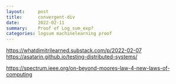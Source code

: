 ```yaml
---
layout:     post
title:      convergent-div
date:       2022-02-11
summary:    Proof of Log_sum_exp?
categories: logsum machinelearning proof
---
```

https://whatdimitrilearned.substack.com/p/2022-02-07
https://asatarin.github.io/testing-distributed-systems/

https://spectrum.ieee.org/on-beyond-moores-law-4-new-laws-of-computing
